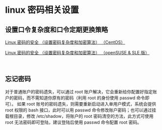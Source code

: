 # linux 密码相关设置

## 设置口令复杂度和口令定期更换策略

[Linux 密码的安全 （设置密码复杂度和加密算法） （CentOS）](linux%20密码相关设置/Linux%20密码的安全%20（设置密码复杂度和加密算法）%20（CentOS）.md)

[Linux 密码的安全 （设置密码复杂度和加密算法） （openSUSE & SLE 版）](linux%20密码相关设置/Linux%20密码的安全%20（设置密码复杂度和加密算法）%20（openSUSE%20&%20SLE%20版）.md)

‍

## 忘记密码

对于普通账户的密码遗失，可以通过 root 账户解决，它会重新给你配置好指定账户的密码，而不需知道你原有的密码（利用 root 的身份使用 passwd 命令即可）。
如果 root 账号的密码遗失，则需要重新启动进入单用户模式，系统会提供 root 权限的 bash 接口，此时可以用 passwd  命令修改账户密码；也可以通过挂载根目录，修改 /etc/shadow，将账户的 root 密码清空的方法，此方式可使用 root  无法密码即可登陆，建议登陆后使用 passwd 命令配置 root 密码。

‍
